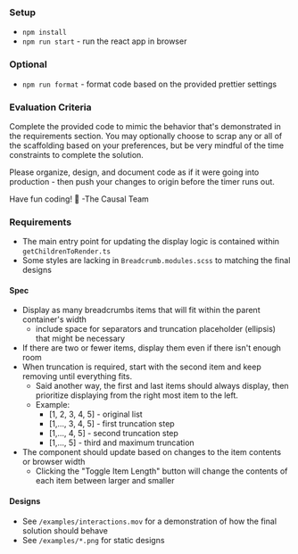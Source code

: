 ### Setup

- `npm install`
- `npm run start` - run the react app in browser

### Optional

- `npm run format` - format code based on the provided prettier settings

### Evaluation Criteria

Complete the provided code to mimic the behavior that's demonstrated in the requirements section. You may optionally choose to scrap any or all of the scaffolding based on your preferences, but be very mindful of the time constraints to complete the solution.

Please organize, design, and document code as if it were going into production - then push your changes to origin before the timer runs out.

Have fun coding! 🚀
-The Causal Team

### Requirements

- The main entry point for updating the display logic is contained within `getChildrenToRender.ts`
- Some styles are lacking in `Breadcrumb.modules.scss` to matching the final designs

#### Spec

- Display as many breadcrumbs items that will fit within the parent container's width
  - include space for separators and truncation placeholder (ellipsis) that might be necessary
- If there are two or fewer items, display them even if there isn't enough room
- When truncation is required, start with the second item and keep removing until everything fits.
  - Said another way, the first and last items should always display, then prioritize displaying from the right most item to the left.
  - Example:
    - [1, 2, 3, 4, 5] - original list
    - [1,..., 3, 4, 5] - first truncation step
    - [1,..., 4, 5] - second truncation step
    - [1,..., 5] - third and maximum truncation
- The component should update based on changes to the item contents or browser width
  - Clicking the "Toggle Item Length" button will change the contents of each item between larger and smaller

#### Designs

- See `/examples/interactions.mov` for a demonstration of how the final solution should behave
- See `/examples/*.png` for static designs
